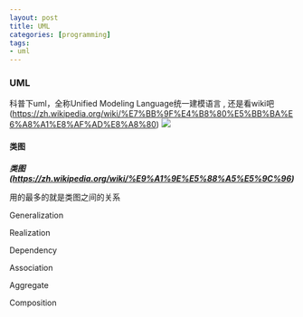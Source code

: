 ```yaml
---
layout: post
title: UML
categories: [programming]
tags:
- uml
---
```



### UML

科普下uml，全称Unified Modeling Language统一建模语言 , 还是看wiki吧 (https://zh.wikipedia.org/wiki/%E7%BB%9F%E4%B8%80%E5%BB%BA%E6%A8%A1%E8%AF%AD%E8%A8%80)
![](https://upload.wikimedia.org/wikipedia/commons/thumb/7/74/Uml_diagram.svg/850px-Uml_diagram.svg.png)
#### 类图

***类图(https://zh.wikipedia.org/wiki/%E9%A1%9E%E5%88%A5%E5%9C%96)***

用的最多的就是类图之间的关系

Generalization

Realization

Dependency

Association

Aggregate

Composition
